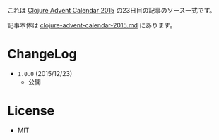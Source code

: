 これは [Clojure Advent Calendar 2015](http://qiita.com/advent-calendar/2015/clojure) の23日目の記事のソース一式です。

記事本体は [clojure-advent-calendar-2015.md](https://github.com/ayamada/op0015/blob/master/clojure-advent-calendar-2015.md) にあります。


# ChangeLog

- `1.0.0` (2015/12/23)
    - 公開


# License

- MIT
